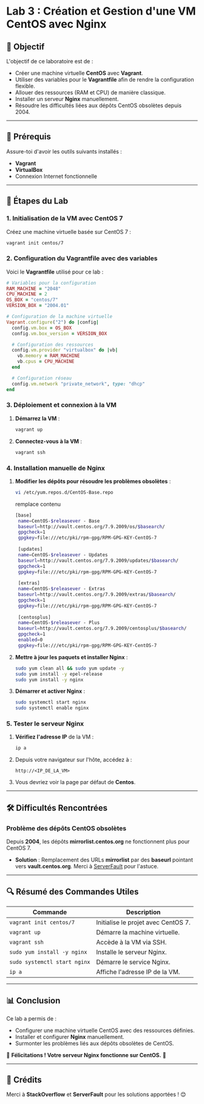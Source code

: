 # Lab 3 : Création et Gestion d'une VM CentOS avec Nginx

## 🎯 Objectif

L'objectif de ce laboratoire est de :

- Créer une machine virtuelle **CentOS** avec **Vagrant**.
- Utiliser des variables pour le **Vagrantfile** afin de rendre la configuration flexible.
- Allouer des ressources (RAM et CPU) de manière classique.
- Installer un serveur **Nginx** manuellement.
- Résoudre les difficultés liées aux dépôts CentOS obsolètes depuis 2004.

---

## 🧮 Prérequis

Assure-toi d'avoir les outils suivants installés :

- **Vagrant**
- **VirtualBox**
- Connexion Internet fonctionnelle

---

## 🚀 Étapes du Lab

### 1. Initialisation de la VM avec CentOS 7

Créez une machine virtuelle basée sur CentOS 7 :

```bash
vagrant init centos/7
```

### 2. Configuration du Vagrantfile avec des variables

Voici le **Vagrantfile** utilisé pour ce lab :

```ruby
# Variables pour la configuration
RAM_MACHINE = "2048"
CPU_MACHINE = 2
OS_BOX = "centos/7"
VERSION_BOX = "2004.01"

# Configuration de la machine virtuelle
Vagrant.configure("2") do |config|
  config.vm.box = OS_BOX
  config.vm.box_version = VERSION_BOX

  # Configuration des ressources
  config.vm.provider "virtualbox" do |vb|
    vb.memory = RAM_MACHINE
    vb.cpus = CPU_MACHINE
  end

  # Configuration réseau
  config.vm.network "private_network", type: "dhcp"
end
```

### 3. Déploiement et connexion à la VM

1. **Démarrez la VM** :

   ```bash
   vagrant up
   ```

2. **Connectez-vous à la VM** :

   ```bash
   vagrant ssh
   ```

### 4. Installation manuelle de Nginx

1. **Modifier les dépôts pour résoudre les problèmes obsolètes** :

   ```bash
   vi /etc/yum.repos.d/CentOS-Base.repo
   ```
   remplace contenu
   
   ```bash
   [base]
    name=CentOS-$releasever - Base
    baseurl=http://vault.centos.org/7.9.2009/os/$basearch/
    gpgcheck=1
    gpgkey=file:///etc/pki/rpm-gpg/RPM-GPG-KEY-CentOS-7
    
    [updates]
    name=CentOS-$releasever - Updates
    baseurl=http://vault.centos.org/7.9.2009/updates/$basearch/
    gpgcheck=1
    gpgkey=file:///etc/pki/rpm-gpg/RPM-GPG-KEY-CentOS-7
    
    [extras]
    name=CentOS-$releasever - Extras
    baseurl=http://vault.centos.org/7.9.2009/extras/$basearch/
    gpgcheck=1
    gpgkey=file:///etc/pki/rpm-gpg/RPM-GPG-KEY-CentOS-7
    
    [centosplus]
    name=CentOS-$releasever - Plus
    baseurl=http://vault.centos.org/7.9.2009/centosplus/$basearch/
    gpgcheck=1
    enabled=0
    gpgkey=file:///etc/pki/rpm-gpg/RPM-GPG-KEY-CentOS-7
    ```

2. **Mettre à jour les paquets et installer Nginx** :

   ```bash
   sudo yum clean all && sudo yum update -y
   sudo yum install -y epel-release
   sudo yum install -y nginx
   ```

3. **Démarrer et activer Nginx** :

   ```bash
   sudo systemctl start nginx
   sudo systemctl enable nginx
   ```

### 5. Tester le serveur Nginx

1. **Vérifiez l'adresse IP** de la VM :

   ```bash
   ip a
   ```

2. Depuis votre navigateur sur l'hôte, accédez à :

   ```
   http://<IP_DE_LA_VM>
   ```

3. Vous devriez voir la page par défaut de **Centos**.

---

## 🛠️ Difficultés Rencontrées

### Problème des dépôts CentOS obsolètes

Depuis **2004**, les dépôts **mirrorlist.centos.org** ne fonctionnent plus pour CentOS 7.

- **Solution** : Remplacement des URLs **mirrorlist** par des **baseurl** pointant vers **vault.centos.org**. Merci à [ServerFault](https://serverfault.com/questions/904304/could-not-resolve-host-mirrorlist-centos-org-centos-7) pour l'astuce.

---

## 🔍 Résumé des Commandes Utiles

| Commande                               | Description                          |
|----------------------------------------|--------------------------------------|
| `vagrant init centos/7`                | Initialise le projet avec CentOS 7.  |
| `vagrant up`                           | Démarre la machine virtuelle.        |
| `vagrant ssh`                          | Accède à la VM via SSH.             |
| `sudo yum install -y nginx`            | Installe le serveur Nginx.           |
| `sudo systemctl start nginx`           | Démarre le service Nginx.            |
| `ip a`                                 | Affiche l'adresse IP de la VM.       |

---

## 📊 Conclusion

Ce lab a permis de :

- Configurer une machine virtuelle CentOS avec des ressources définies.
- Installer et configurer **Nginx** manuellement.
- Surmonter les problèmes liés aux dépôts obsolètes de CentOS.

🚀 **Félicitations ! Votre serveur Nginx fonctionne sur CentOS.** 🚀

---

## 🌟 Crédits

Merci à **StackOverflow** et **ServerFault** pour les solutions apportées ! 😊
